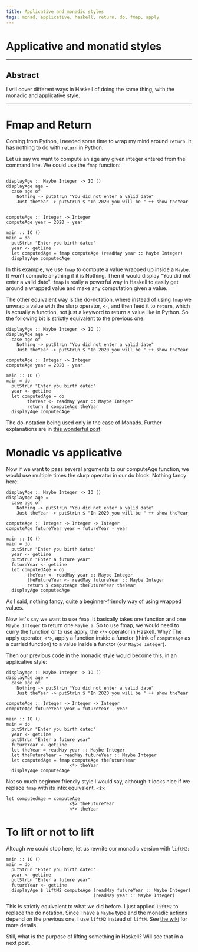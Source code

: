 ```yaml
---
title: Applicative and monadic styles
tags: monad, applicative, haskell, return, do, fmap, apply
---
```


# Applicative and monatid styles


---
## Abstract

I will cover different ways in Haskell of doing the same thing, with
the monadic and applicative style.

---

# Fmap and Return

Coming from Python, I needed some time to wrap my mind around
`return`. It has nothing to do with `return` in Python.

Let us say we want to compute an age any given integer entered from
the command line. We could use the `fmap` function:

```

displayAge :: Maybe Integer -> IO ()
displayAge age =
  case age of
    Nothing -> putStrLn "You did not enter a valid date"
    Just theYear -> putStrLn $ "In 2020 you will be " ++ show theYear


computeAge :: Integer -> Integer
computeAge year = 2020 - year

main :: IO ()
main = do
  putStrLn "Enter you birth date:"
  year <- getLine
  let computedAge = fmap computeAge (readMay year :: Maybe Integer)
  displayAge computedAge
```

In this example, we use `fmap` to compute a value wrapped up inside a
`Maybe`. It won't compute anything if it is Nothing. Then it would
display "You did not enter a valid date". `fmap` is really a powerful
way in Haskell to easily get around a wrapped value and make any
computation given a value.

The other equivalent way is the do-notation, where instead of using
`fmap` we unwrap a value with the slurp operator, `<-`, and then feed
it to `return`, which is actually a function, not just a keyword to
return a value like in Python. So the following bit is strictly
equivalent to the previous one:

```
displayAge :: Maybe Integer -> IO ()
displayAge age =
  case age of
    Nothing -> putStrLn "You did not enter a valid date"
    Just theYear -> putStrLn $ "In 2020 you will be " ++ show theYear

computeAge :: Integer -> Integer
computeAge year = 2020 - year

main :: IO ()
main = do
  putStrLn "Enter you birth date:"
  year <- getLine
  let computedAge = do
        theYear <- readMay year :: Maybe Integer
        return $ computeAge theYear
  displayAge computedAge
```

The do-notation being used only in the case of Monads. Further
explanations are in [this wonderful
post](https://www.schoolofhaskell.com/school/advanced-haskell/functors-applicative-functors-and-monads).

# Monadic vs applicative


Now if we want to pass several arguments to our computeAge function,
we would use multiple times the slurp operator in our do
block. Nothing fancy here:

```
displayAge :: Maybe Integer -> IO ()
displayAge age =
  case age of
    Nothing -> putStrLn "You did not enter a valid date"
    Just theYear -> putStrLn $ "In 2020 you will be " ++ show theYear

computeAge :: Integer -> Integer -> Integer
computeAge futureYear year = futureYear - year

main :: IO ()
main = do
  putStrLn "Enter you birth date:"
  year <- getLine
  putStrLn "Enter a future year"
  futureYear <- getLine
  let computedAge = do
        theYear <- readMay year :: Maybe Integer
        theFutureYear <- readMay futureYear :: Maybe Integer
        return $ computeAge theFutureYear theYear
  displayAge computedAge
```

As I said, nothing fancy, quite a beginner-friendly way of using
wrapped values.

Now let's say we want to use `fmap`. It basically takes one function
and one `Maybe Integer` to return one `Maybe a`. So to use fmap, we
would need to curry the function or to use apply, the `<*>` operator
in Haskell. Why? The apply operator, `<*>`, apply a function inside a
functor (think of `computeAge` as a curried function) to a value
inside a functor (our `Maybe Integer`).

Then our previous code in the monadic style would become this, in an
applicative style:

```
displayAge :: Maybe Integer -> IO ()
displayAge age =
  case age of
    Nothing -> putStrLn "You did not enter a valid date"
    Just theYear -> putStrLn $ "In 2020 you will be " ++ show theYear

computeAge :: Integer -> Integer -> Integer
computeAge futureYear year = futureYear - year

main :: IO ()
main = do
  putStrLn "Enter you birth date:"
  year <- getLine
  putStrLn "Enter a future year"
  futureYear <- getLine
  let theYear = readMay year :: Maybe Integer
  let theFutureYear = readMay futureYear :: Maybe Integer
  let computedAge = fmap computeAge theFutureYear
                        <*> theYear
  displayAge computedAge

```

Not so much beginner friendly style I would say, although it looks
nice if we replace `fmap` with its infix equivalent, `<$>`:

```
let computedAge = computeAge
                        <$> theFutureYear
                        <*> theYear
```

# To lift or not to lift

Altough we could stop here, let us rewrite our monadic version with `liftM2`:

```
main :: IO ()
main = do
  putStrLn "Enter you birth date:"
  year <- getLine
  putStrLn "Enter a future year"
  futureYear <- getLine
  displayAge $ liftM2 computeAge (readMay futureYear :: Maybe Integer)
                                 (readMay year :: Maybe Integer)
```

This is strictly equivalent to what we did before. I just applied
`liftM2` to replace the do notation. Since I have a `Maybe` type and
the monadic actions depend on the previous one, I use `liftM2` instead
of `liftM`. See [the
wiki](https://wiki.haskell.org/Applicative_functor) for more details.

Still, what is the purpose of lifting something in Haskell? Will see
that in a next post.
